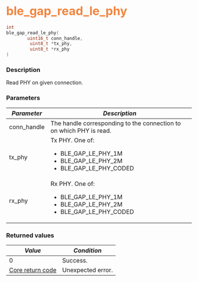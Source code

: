 ## <font color="#F2853F" style="font-size:24pt">ble\_gap\_read\_le\_phy</font>

```c
int
ble_gap_read_le_phy(
        uint16_t conn_handle,
         uint8_t *tx_phy,
         uint8_t *rx_phy
)
```

### Description

Read PHY on given connection.

### Parameters

| *Parameter* | *Description* |
|-------------|---------------|
| conn\_handle   | The handle corresponding to the connection to on which PHY is read. | 
| tx\_phy | Tx PHY. One of: <ul><li>BLE\_GAP\_LE\_PHY\_1M</li> <li>BLE\_GAP\_LE\_PHY\_2M</li><li>BLE\_GAP\_LE\_PHY\_CODED</li></ul> |
| rx\_phy | Rx PHY. One of: <ul><li>BLE\_GAP\_LE\_PHY\_1M</li> <li>BLE\_GAP\_LE\_PHY\_2M</li><li>BLE\_GAP\_LE\_PHY\_CODED</li></ul> |

### Returned values

| *Value* | *Condition* |
|---------|-------------|
| 0 | Success. |
| [Core return code](../../ble_hs_return_codes/#return-codes-core) | Unexpected error. |
